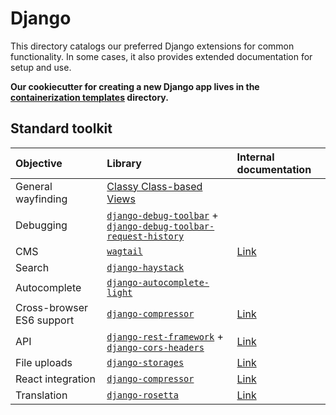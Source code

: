 # Django

This directory catalogs our preferred Django extensions for common functionality.
In some cases, it also provides extended documentation for setup and use.

**Our cookiecutter for creating a new Django app lives in the [containerization templates](https://github.com/datamade/how-to/tree/master/docker/templates) directory.**

## Standard toolkit

| Objective | Library | Internal documentation |
| :- | :- | :- |
| General wayfinding | [Classy Class-based Views](https://ccbv.co.uk/) | |
| Debugging | [`django-debug-toolbar`](https://github.com/jazzband/django-debug-toolbar) + [`django-debug-toolbar-request-history`](https://github.com/djsutho/django-debug-toolbar-request-history) | |
| CMS | [`wagtail`](https://wagtail.io/developers/) | [Link](wagtail/README.md) |
| Search | [`django-haystack`](https://github.com/django-haystack/django-haystack) | |
| Autocomplete | [`django-autocomplete-light`](https://github.com/yourlabs/django-autocomplete-light) | |
| Cross-browser ES6 support | [`django-compressor`](https://github.com/django-compressor/django-compressor) | [Link](django-compressor.md) |
| API | [`django-rest-framework`](https://github.com/encode/django-rest-framework) + [`django-cors-headers`](https://github.com/ottoyiu/django-cors-headers) | [Link](django-rest-framework.md) |
| File uploads | [`django-storages`](https://django-storages.readthedocs.io/en/latest/) | [Link](file-uploads.md) |
| React integration | [`django-compressor`](https://github.com/django-compressor/django-compressor) | [Link](django-react-integration.md) |
| Translation | [`django-rosetta`](https://django-rosetta.readthedocs.io/) | [Link](translation.md) |
